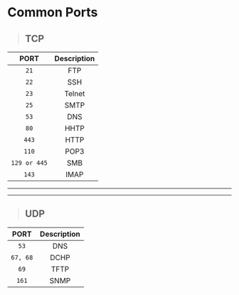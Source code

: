 #  Common Ports

> ## **TCP**

| **PORT**   | **Description**   |
|:----------:|:-----------------:|
| `21` | FTP  |
| `22` | SSH |
| `23` | Telnet |
| `25` | SMTP |
| `53` | DNS |
| `80` | HHTP |
| `443` | HTTP |
| `110` | POP3 |
| `129 or 445` | SMB |
| `143` | IMAP |

---
---

> ## **UDP**

| **PORT**   | **Description**   |
|:----------:|:-----------------:|
| `53` | DNS  |
| `67, 68` | DCHP |
| `69` | TFTP |
| `161` | SNMP |
